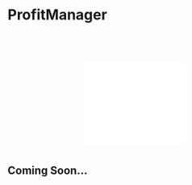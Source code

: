 # ProfitManager
<h1 align="center">
  <br>
  <img style = "width:40%;" src="https://raw.githubusercontent.com/AmirAzade/CryptoPulse/main/wallet_profit/static/favicon.png" alt="RogLight">
</h1>
<h2> Coming Soon... </h2>
